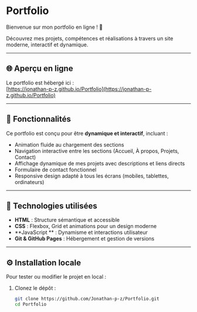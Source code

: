 # Portfolio 

Bienvenue sur mon portfolio en ligne ! 🎉

Découvrez mes projets, compétences et réalisations à travers un site moderne, interactif et dynamique.

---

## 🌐 Aperçu en ligne

Le portfolio est hébergé ici :  
[https://jonathan-p-z.github.io/Portfolio](https://jonathan-p-z.github.io/Portfolio)

---

## 🚀 Fonctionnalités

Ce portfolio est conçu pour être **dynamique et interactif**, incluant :

- Animation fluide au chargement des sections
- Navigation interactive entre les sections (Accueil, À propos, Projets, Contact)
- Affichage dynamique de mes projets avec descriptions et liens directs
- Formulaire de contact fonctionnel
- Responsive design adapté à tous les écrans (mobiles, tablettes, ordinateurs)

---

## 🧩 Technologies utilisées

- **HTML** : Structure sémantique et accessible  
- **CSS** : Flexbox, Grid et animations pour un design moderne  
- **JavaScript ** : Dynamisme et interactions utilisateur  
- **Git & GitHub Pages** : Hébergement et gestion de versions  

---

## ⚙️ Installation locale

Pour tester ou modifier le projet en local :

1. Clonez le dépôt :

   ```bash
   git clone https://github.com/Jonathan-p-z/Portfolio.git
   cd Portfolio
